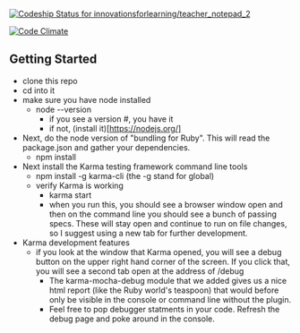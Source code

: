 [ ![Codeship Status for innovationsforlearning/teacher_notepad_2](https://codeship.com/projects/063e3620-a8d0-0132-0d55-0aa73f753338/status?branch=master)](https://codeship.com/projects/67513)

[![Code Climate](https://codeclimate.com/repos/54fe11c6e30ba025e60019b9/badges/f3aec3044ba82c49c0e7/gpa.svg)](https://codeclimate.com/repos/54fe11c6e30ba025e60019b9/feed)

Getting Started
---------------
- clone this repo
- cd into it
- make sure you have node installed
  + node --version
    - if you see a version #, you have it
    - if not, (install it)[https://nodejs.org/]
- Next, do the node version of "bundling for Ruby". This will read the package.json and gather your dependencies.
  + npm install
- Next install the Karma testing framework command line tools
  + npm install -g karma-cli (the -g stand for global)
  + verify Karma is working
    - karma start
    - when you run this, you should see a browser window open and then on the command line you should see a bunch of passing specs. These will stay open and continue to run on file changes, so I suggest using a new tab for further development.
- Karma development features
  + if you look at the window that Karma opened, you will see a debug button on the upper right hand corner of the screen. If you click that, you will see a second tab open at the address of /debug
    - The karma-mocha-debug module that we added gives us a nice html report (like the Ruby world's teaspoon) that would before only be visible in the console or command line without the plugin.
    - Feel free to pop debugger statments in your code. Refresh the debug page and poke around in the console.
